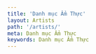 ```yaml
---
title: 'Danh mục Ẩm Thực'
layout: Artists
path: '/artists/'
meta: Danh mục Ẩm Thực
keywords: Danh mục Ẩm Thực
---
```

